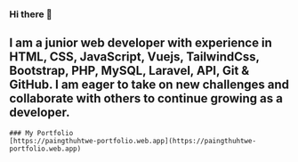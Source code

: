 ### Hi there 👋

## I am a junior web developer with experience in HTML, CSS, JavaScript, Vuejs, TailwindCss, Bootstrap, PHP, MySQL, Laravel, API, Git & GitHub. I am eager to take on new challenges and collaborate with others to continue growing as a developer.

```
### My Portfolio
[https://paingthuhtwe-portfolio.web.app](https://paingthuhtwe-portfolio.web.app)
```


<!--
**paingthuhtwe/paingthuhtwe** is a ✨ _special_ ✨ repository because its `README.md` (this file) appears on your GitHub profile.

Here are some ideas to get you started:

- 🔭 I’m currently working on own 
- 🌱 I’m currently learning vuejs and laravel.
- 👯 I’m looking to collaborate on ...
- 🤔 I’m looking for help with ...
- 💬 Ask me about ...
- 📫 How to reach me: ...
- 😄 Pronouns: ...
- ⚡ Fun fact: ...
-->
